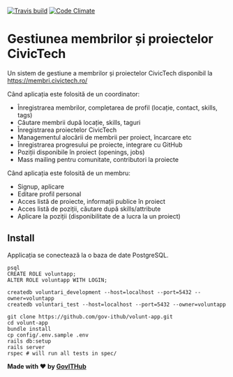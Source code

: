 [![Travis build](https://travis-ci.org/civictechro/volunt-app.svg?branch=master)](https://travis-ci.org/civictechro/volunt-app)
[![Code Climate](https://codeclimate.com/github/civictechro/volunt-app/badges/gpa.svg)](https://codeclimate.com/github/civictechro/volunt-app)

# Gestiunea membrilor și proiectelor CivicTech
Un sistem de gestiune a membrilor și proiectelor CivicTech disponibil la https://membri.civictech.ro/

Când aplicația este folosită de un coordinator:
- Înregistrarea membrilor, completarea de profil (locație, contact, skills, tags)
- Căutare membrii după locație, skills, taguri
- Înregistrarea proiectelor CivicTech
- Managementul alocării de membrii per proiect, încarcare etc
- Înregistrarea progresului pe proiecte, integrare cu GitHub
- Poziții disponibile în proiect (openings, jobs)
- Mass mailing pentru comunitate, contributori la proiecte

Când aplicația este folosită de un membru:
- Signup, aplicare
- Editare profil personal
- Acces listă de proiecte, informații publice în proiect
- Acces listă de poziții, căutare după skills/attribute
- Aplicare la poziții (disponibilitate de a lucra la un proiect)

## Install

Applicația se conectează la o baza de date PostgreSQL.

```
psql
CREATE ROLE voluntapp;
ALTER ROLE voluntapp WITH LOGIN;
```

```
createdb voluntari_development --host=localhost --port=5432 --owner=voluntapp
createdb voluntari_test --host=localhost --port=5432 --owner=voluntapp
```

```
git clone https://github.com/gov-ithub/volunt-app.git
cd volunt-app
bundle install
cp config/.env.sample .env
rails db:setup
rails server
rspec # will run all tests in spec/
```

**Made with :heart: by [GovITHub](http://ithub.gov.ro)**
